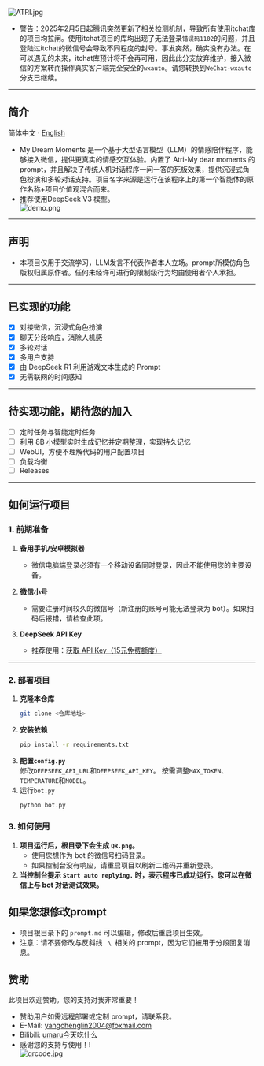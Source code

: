 ![ATRI.jpg](img%2FATRI.jpg)
- 警告：2025年2月5日起腾讯突然更新了相关检测机制，导致所有使用itchat库的项目均拉闸。使用itchat项目的库均出现了无法登录<code>错误码1102</code>的问题，并且登陆过itchat的微信号会导致不同程度的封号。事发突然，确实没有办法。在可以遇见的未来，itchat库预计将不会再可用，因此此分支放弃维护，接入微信的方案转而操作真实客户端完全安全的<code>wxauto</code>。请您转换到<code>WeChat-wxauto</code>分支已继续。
---
## 简介
简体中文 · [English](./README_EN.md) 
- My Dream Moments 是一个基于大型语言模型（LLM）的情感陪伴程序，能够接入微信，提供更真实的情感交互体验。内置了 Atri-My dear moments 的 prompt，并且解决了传统人机对话程序一问一答的死板效果，提供沉浸式角色扮演和多轮对话支持。项目名字来源是运行在该程序上的第一个智能体的原作名称+项目价值观混合而来。
- 推荐使用DeepSeek V3 模型。<br>
![demo.png](img%2Fdemo.png)
---
## 声明
- 本项目仅用于交流学习，LLM发言不代表作者本人立场。prompt所模仿角色版权归属原作者。任何未经许可进行的限制级行为均由使用者个人承担。
---

## 已实现的功能
- [x] 对接微信，沉浸式角色扮演
- [x] 聊天分段响应，消除人机感
- [x] 多轮对话
- [x] 多用户支持
- [x] 由 DeepSeek R1 利用游戏文本生成的 Prompt
- [x] 无需联网的时间感知

---

## 待实现功能，期待您的加入
- [ ] 定时任务与智能定时任务
- [ ] 利用 8B 小模型实时生成记忆并定期整理，实现持久记忆
- [ ] WebUI，方便不理解代码的用户配置项目
- [ ] 负载均衡
- [ ] Releases

---

## 如何运行项目

### 1. 前期准备
1. **备用手机/安卓模拟器**  
   - 微信电脑端登录必须有一个移动设备同时登录，因此不能使用您的主要设备。
   
2. **微信小号**  
   - 需要注册时间较久的微信号（新注册的账号可能无法登录为 bot）。如果扫码后报错，请检查此项。

3. **DeepSeek API Key**  
   - 推荐使用：[获取 API Key（15元免费额度）](https://cloud.siliconflow.cn/i/aQXU6eC5)

---

### 2. 部署项目
1. **克隆本仓库**  
   ```bash
   git clone <仓库地址>
2. **安装依赖**  
   ```bash
   pip install -r requirements.txt
3. **配置<code>config.py</code>**  
修改<code>DEEPSEEK_API_URL</code>和<code>DEEPSEEK_API_KEY</code>。
按需调整<code>MAX_TOKEN</code>、<code>TEMPERATURE</code>和<code>MODEL</code>。
4. 运行<code>bot.py</code>
   ```bash
   python bot.py
### 3. 如何使用
1. **项目运行后，根目录下会生成 <code>QR.png</code>。**
   - 使用您想作为 bot 的微信号扫码登录。
   - 如果控制台没有响应，请重启项目以刷新二维码并重新登录。
2. **当控制台提示 <code>Start auto replying.</code> 时，表示程序已成功运行。您可以在微信上与 bot 对话测试效果。**
## 如果您想修改prompt
- 项目根目录下的 <code>prompt.md</code> 可以编辑，修改后重启项目生效。
- 注意：请不要修改与反斜线 <code> \ </code>相关的 prompt，因为它们被用于分段回复消息。
## 赞助
此项目欢迎赞助。您的支持对我非常重要！
- 赞助用户如需远程部署或定制 prompt，请联系我。
- E-Mail: yangchenglin2004@foxmail.com 
- Bilibili: [umaru今天吃什么](https://space.bilibili.com/209397245)
- 感谢您的支持与使用！!<br>
![qrcode.jpg](img%2Fqrcode.jpg)
